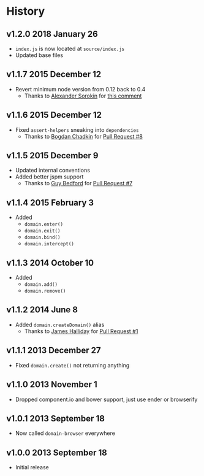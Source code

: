 # History

## v1.2.0 2018 January 26

- `index.js` is now located at `source/index.js`
- Updated base files

## v1.1.7 2015 December 12

- Revert minimum node version from 0.12 back to 0.4
    - Thanks to [Alexander Sorokin](https://github.com/syrnick)
      for [this comment](https://github.com/bevry/domain-browser/commit/c66ee3445e87955e70d0d60d4515f2d26a81b9c4#commitcomment-14938325)

## v1.1.6 2015 December 12

- Fixed `assert-helpers` sneaking into `dependencies`
    - Thanks to [Bogdan Chadkin](https://github.com/TrySound)
      for [Pull Request #8](https://github.com/bevry/domain-browser/pull/8)

## v1.1.5 2015 December 9

- Updated internal conventions
- Added better jspm support
    - Thanks to [Guy Bedford](https://github.com/guybedford)
      for [Pull Request #7](https://github.com/bevry/domain-browser/pull/7)

## v1.1.4 2015 February 3

- Added
    - `domain.enter()`
    - `domain.exit()`
    - `domain.bind()`
    - `domain.intercept()`

## v1.1.3 2014 October 10

- Added
    - `domain.add()`
    - `domain.remove()`

## v1.1.2 2014 June 8

- Added `domain.createDomain()` alias
    - Thanks to [James Halliday](https://github.com/substack)
      for [Pull Request #1](https://github.com/bevry/domain-browser/pull/1)

## v1.1.1 2013 December 27

- Fixed `domain.create()` not returning anything

## v1.1.0 2013 November 1

- Dropped component.io and bower support, just use ender or browserify

## v1.0.1 2013 September 18

- Now called `domain-browser` everywhere

## v1.0.0 2013 September 18

- Initial release
